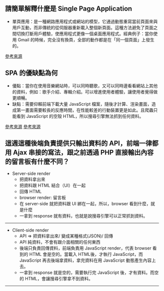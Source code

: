 ## 請簡單解釋什麼是 Single Page Application
* 單頁應用：是一種網路應用程式或網站的模型，它通過動態重寫當前頁面來與用戶互動，而非傳統的從伺服器重新載入整個新頁面。這種方法避免了頁面之間切換打斷用戶體驗，使應用程式更像一個桌面應用程式。經典例子：當你使用 Gmail 的時候，完全沒有換頁，全部的動作都是在「同一個頁面」上發生的。

[參考來源](https://blog.techbridge.cc/2017/09/16/frontend-backend-mvc/)

## SPA 的優缺點為何
* 優點：當你在使用音樂網站時，可以同時聽歌，又可以同時邊看看網站上其他的資料，例如：歌手介紹、專輯介紹。可以增進使用者體驗，讓使用者覺得做更順暢。
* 缺點：需要仰賴前端下載大量 JavaScript 檔案，隨後才計算、渲染畫面，造成第一畫面需要較長的反應時間，在性能較差的行動裝置更是如此。且爬蟲只能看到 JavaScript 的空殼 HTML，所以搜尋引擎無法抓到任何資料。


[參考來源](https://blog.techbridge.cc/2017/09/16/frontend-backend-mvc/)
[參考來源](https://medium.com/schaoss-blog/%E5%89%8D%E7%AB%AF%E4%B8%89%E5%8D%81-18-fe-%E7%82%BA%E4%BB%80%E9%BA%BC%E7%B6%B2%E7%AB%99%E8%A6%81%E5%81%9A%E6%88%90-spa-ssr-%E7%9A%84%E5%84%AA%E9%BB%9E%E6%98%AF%E4%BB%80%E9%BA%BC-c926145078a4)

## 這週這種後端負責提供只輸出資料的 API，前端一律都用 Ajax 串接的寫法，跟之前透過 PHP 直接輸出內容的留言板有什麼不同？
* Server-side render
   - 把資料拿出來
   - 把資料跟 HTML 結合（UI）在一起
   - 回傳 HTML
   - browser render: 留言板
   - 在 server-side 就把資料跟 UI 綁在一起，所以，browser 看到什麼，就是什麼
   - 一拿到 response 就有資料，也就是說搜尋引擎可以正常抓到資料。
 ---
* Client-side render
  -  API => 把資料拿出來/ 變成某種格式(JSON)/ 回傳 
  -  API 純資料，不會有跟介面相關的任何東西
  -  後端只負責回傳資料，前端負責用 JavaScript render，代表 browser 看到的 HTML 會是空的。當載入 HTML後，才執行 JavaScript，而 JavaScript 再去後端拿資料，拿完資料在用 JavaScript 動態產生內容上去。
  -  一拿到 response 就是空的，需要執行完 JavaScript 後，才有資料。而空的 HTML，會讓搜尋引擎拿不到資料。
--- 